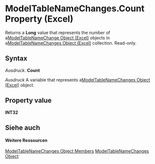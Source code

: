 
# ModelTableNameChanges.Count Property (Excel)

Returns a  **Long** value that represents the number of a[ModelTableNameChange Object (Excel)](f739aed8-aa89-a05d-fa84-8ae2520576fb.md) objects in a[ModelTableNameChanges Object (Excel)](78ecf42b-7ce5-b00a-a9c1-ba3fdc5b5731.md) collection. Read-only.


## Syntax

 _Ausdruck_. **Count**

 _Ausdruck_ A variable that represents a[ModelTableNameChanges Object (Excel)](78ecf42b-7ce5-b00a-a9c1-ba3fdc5b5731.md) object.


## Property value

 **INT32**


## Siehe auch


#### Weitere Ressourcen


[ModelTableNameChanges Object Members](http://msdn.microsoft.com/library/241e9c2d-29ba-97a0-e20c-702ebd9b7b69%28Office.15%29.aspx)
[ModelTableNameChanges Object](78ecf42b-7ce5-b00a-a9c1-ba3fdc5b5731.md)